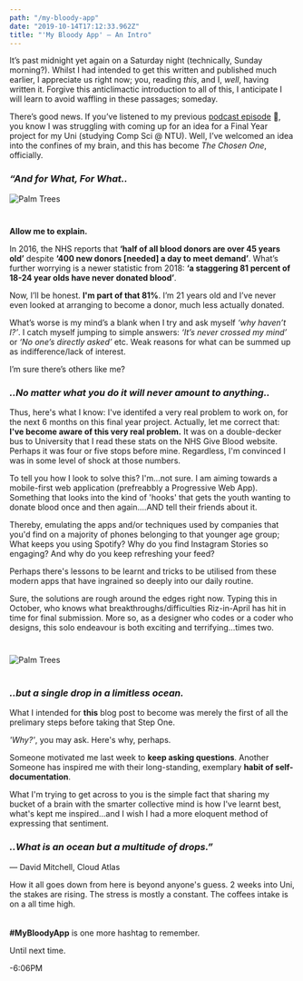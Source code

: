 ```yaml
---
path: "/my-bloody-app"
date: "2019-10-14T17:12:33.962Z"
title: "'My Bloody App' — An Intro"
---
```


It’s past midnight yet again on a Saturday night (technically, Sunday morning?). Whilst I had intended to get this written and published much earlier, I appreciate us right now; you, reading _this_, and I, _well_, having written it. Forgive this anticlimactic introduction to all of this, I anticipate I will learn to avoid waffling in these passages; someday.  

There’s good news. If you’ve listened to my previous <a href="https://rizwanakhan.com/rizamblings/ep7">podcast episode</a>  👀, you know I was struggling with coming up for an idea for a Final Year project for my Uni (studying Comp Sci @ NTU). Well, I’ve welcomed an idea into the confines of my brain, and this has become _The Chosen One_, officially.  

_<h3 class="text-stylize">“And for What, For What..</h3>_

<img src="/blog/BA-problem.png" alt="Palm Trees" style="margin: 0px 0 40px; display: block; max-width: 100%;" /> 


**Allow me to explain.**

In 2016, the NHS reports that **‘half of all blood donors are over 45 years old’** despite **‘400 new donors [needed] a day to meet demand’**. What’s further worrying is a newer statistic from 2018: **‘a staggering 81 percent of 18-24 year olds have never donated blood’**.

 
Now, I’ll be honest. **I'm part of that 81%**. I’m 21 years old and I’ve never even looked at arranging to become a donor, much less actually donated. 

What’s worse is my mind’s a blank when I try and ask myself _‘why haven’t I?’_. I catch myself jumping to simple answers: _‘It’s never crossed my mind’_ or _‘No one’s directly asked’_ etc. Weak reasons for what can be summed up as indifference/lack of interest.  

I’m sure there’s others like me?

_<h3 class="text-stylize">..No matter what you do it will never amount to anything..</h3>_

Thus, here's what I know: I've identifed a very real problem to work on, for the next 6 months on this final year project. Actually, let me correct that: **I've become aware of this very real problem.** It was on a double-decker bus to University that I read these stats on the NHS Give Blood website. Perhaps it was four or five stops before mine. Regardless, I'm convinced I was in some level of shock at those numbers.  
 
To tell you how I look to solve this? I'm...not sure. I am aiming towards a mobile-first web application (prefreabbly a Progressive Web App). Something that looks into the kind of 'hooks' that gets the youth wanting to donate blood once and then again....AND tell their friends about it.  

Thereby, emulating the apps and/or techniques used by companies that you'd find on a majority of phones belonging to that younger age group; What keeps you using Spotify? Why do you find Instagram Stories so engaging? And why do you keep refreshing your feed? 

Perhaps there's lessons to be learnt and tricks to be utilised from these modern apps that have ingrained so deeply into our daily routine.

Sure, the solutions are rough around the edges right now. Typing this in October, who knows what breakthroughs/difficulties Riz-in-April has hit in time for final submission.
More so, as a designer who codes or a coder who designs, this solo endeavour is both exciting and terrifying...times two. 



<img src="/blog/BA-solution.png" alt="Palm Trees" style="margin: 40px 0 40px; display: block; max-width: 100%;" />  


_<h3 class="text-stylize">..but a single drop in a limitless ocean.</h3>_  


What I intended for **this** blog post to become was merely the first of all the prelimary steps before taking that Step One.  

_'Why?'_, you may ask. Here's why, perhaps.

Someone motivated me last week to **keep asking questions**. Another Someone has inspired me with their long-standing, exemplary **habit of self-documentation**.  

What I'm trying to get across to you is the simple fact that sharing my bucket of a brain with the smarter collective mind is how I've learnt best, what's kept me inspired...and I wish I had a more eloquent method of expressing that sentiment.  


_<h3 class="text-stylize last">..What is an ocean but a multitude of drops.”</h3>_
<span class="ba-author">― David Mitchell, Cloud Atlas</span>

How it all goes down from here is beyond anyone's guess. 2 weeks into Uni, the stakes are rising. The stress is mostly a constant. The coffees intake is on a all time high.   
<br/><br/>
**\#MyBloodyApp** is one more hashtag to remember.  


Until next time.  

-6:06PM